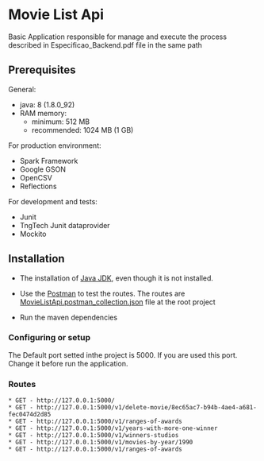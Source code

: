 # Movie List Api

Basic Application responsible for manage and execute the process described in Especificao_Backend.pdf file in the same path<br/>

## Prerequisites

 General:
 * java: 8 (1.8.0_92)
 * RAM memory:
    * minimum: 512 MB
    * recommended: 1024 MB (1 GB)

 For production environment:
 * Spark Framework
 * Google GSON
 * OpenCSV
 * Reflections

 For development and tests:
 * Junit
 * TngTech Junit dataprovider
 * Mockito

## Installation

* The installation of [Java JDK](http://www.oracle.com/technetwork/pt/java/javase/downloads/index.html),
even though it is not installed.<br/>

* Use the [Postman](https://www.getpostman.com/) to test the routes. The routes are [MovieListApi.postman_collection.json](MovieListApi.postman_collection.json) file at the root project   

* Run the maven dependencies

### Configuring or setup
The Default port setted inthe project is 5000. If you are used this port. Change it before run the application.

### Routes
````
* GET - http://127.0.0.1:5000/
* GET - http://127.0.0.1:5000/v1/delete-movie/8ec65ac7-b94b-4ae4-a681-fec0474d2d85
* GET - http://127.0.0.1:5000/v1/ranges-of-awards
* GET - http://127.0.0.1:5000/v1/years-with-more-one-winner
* GET - http://127.0.0.1:5000/v1/winners-studios
* GET - http://127.0.0.1:5000/v1/movies-by-year/1990
* GET - http://127.0.0.1:5000/v1/ranges-of-awards
